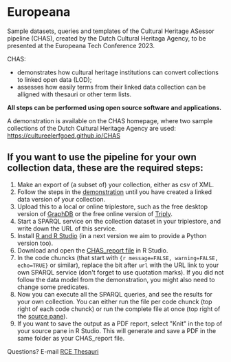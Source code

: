 # Europeana
Sample datasets, queries and templates of the Cultural Heritage ASessor pipeline (CHAS), created by the Dutch Cultural Heritaga Agency, to be presented at the Europeana Tech Conference 2023. 

CHAS: 
   -  demonstrates how cultural heritage institutions can convert collections to linked open data (LOD); <br>
-  assesses how easily terms from their linked data collection can be alligned with thesauri or other term lists. 

**All steps can be performed using open source software and applications.**
 
A demonstration is available on the CHAS homepage, where two sample collections of the Dutch Cultural Heritage Agency are used: https://cultureelerfgoed.github.io/CHAS

## If you want to use the pipeline for your own collection data, these are the required steps:

  1. Make an export of (a subset of) your collection, either as csv of XML.
  2. Follow the steps in the [demonstration](https://cultureelerfgoed.github.io/CHAS) until you have created a linked data version of your collection.
  4. Upload this to a local or online triplestore, such as the free desktop version of [GraphDB](https://graphdb.ontotext.com/) or the free online version of [Triply](https://triplydb.com/).
  5. Start a SPARQL service on the collection dataset in your triplestore, and write down the URL of this service.
  6. Install [R and R Studio](https://rstudio-education.github.io/hopr/starting.html) (in a next version we aim to provide a Python version too).
  7. Download and open the [CHAS_report file](https://github.com/cultureelerfgoed/CHAS/blob/main/CHAS_report.Rmd) in R Studio.
  8. In the code chuncks (that start with `{r message=FALSE, warning=FALSE, echo=TRUE}` or similar), replace the bit after `url` with the URL link to your own SPARQL service (don't forget to use quotation marks). If you did not follow the data model from the demonstration, you might also need to change some predicates.
  9. Now you can execute all the SPARQL queries, and see the results for your own collection. You can either run the file per code chunck (top right of each code chunck) or run the complete file at once (top right of the [source pane](https://www.google.com/url?sa=i&url=https%3A%2F%2Fdocs.posit.co%2Fide%2Fuser%2Fide%2Fguide%2Fui%2Fui-panes.html&psig=AOvVaw33U6EMQlgI7WDbqx0x3Cet&ust=1695468140540000&source=images&cd=vfe&opi=89978449&ved=2ahUKEwilnp2Tjb6BAxWalKQKHeSABBsQr4kDegQIARBS)).
  10. If you want to save the output as a PDF report, select "Knit" in the top of your source pane in R Studio. This will generate and save a PDF in the same folder as your CHAS_report file.

Questions? E-mail [RCE Thesauri](mailto:thesauri@cultureelerfgoed.nl)
     

